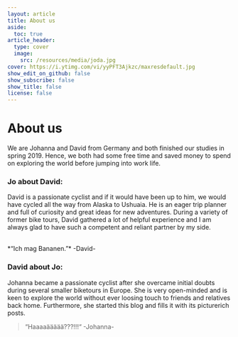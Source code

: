 ```yaml
---
layout: article
title: About us
aside:
  toc: true
article_header:
  type: cover
  image:
    src: /resources/media/joda.jpg
cover: https://i.ytimg.com/vi/yyPFT3Ajkzc/maxresdefault.jpg
show_edit_on_github: false
show_subscribe: false
show_title: false
license: false
---
```


# About us

We are Johanna and David from Germany and both finished our studies in spring 2019. Hence, we both had some free time and saved money to spend on exploring the world before jumping into work life.


### Jo about David:
David is a passionate cyclist and if it would have been up to him, we would have cycled all the way from Alaska to Ushuaia. He is an eager trip planner and full of curiosity and great ideas for new adventures. During a variety of former bike tours, David gathered a lot of helpful experience and I am always glad to have such a competent and reliant partner by my side.

<br>
*“Ich mag Bananen.”* 
-David-


### David about Jo:
Johanna became a passionate cyclist after she overcame initial doubts during several smaller biketours in Europe. She is very open-minded and is keen to explore the world without ever loosing touch to friends and relatives back home. Furthermore, she started this blog and fills it with its picturerich posts.


>“Haaaaäääää???!!!“
-Johanna-

